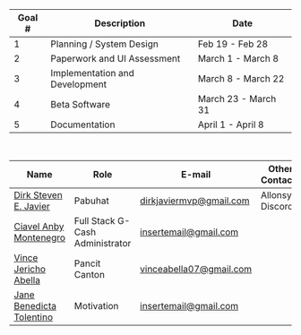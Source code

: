 | Goal # | Description | Date 
| --- | --- | --- | 
|  1 | Planning / System Design | Feb 19 - Feb 28 |
|  2 |  Paperwork and UI Assessment| March 1 - March 8 |
|  3 | Implementation and Development | March 8 - March 22 | 
|  4  |  Beta Software  | March 23 - March 31  |
|  5 | Documentation | April 1 - April 8 |




<br>

| Name | Role | E-mail | Other Contacts |
| --- | --- | --- | --- |
| <a href = "https://github.com/DirkSteven">Dirk Steven E. Javier</a> | Pabuhat | dirkjaviermvp@gmail.com | Allonsy -Discord |
| <a href = "https://github.com/m-ciavel?">Ciavel Anby Montenegro </a>| Full Stack G-Cash Administrator | insertemail@gmail.com |  |
| <a href = "https://github.com/VinceAbella"> Vince Jericho Abella </a>| Pancit Canton | vinceabella07@gmail.com |  |
| <a href = "https://github.com/sy1ph"> Jane Benedicta Tolentino </a>|  Motivation  | insertemail@gmail.com |  |

